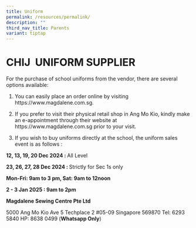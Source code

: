 ```yaml
---
title: Uniform
permalink: /resources/permalink/
description: ""
third_nav_title: Parents
variant: tiptap
---
```

<h1><strong>CHIJ&nbsp; UNIFORM SUPPLIER</strong></h1>
<p>For the purchase of school uniforms from the vendor, there are several
options available:</p>
<ol>
<li>
<p>You can easily place an order online by visiting https://www.magdalene.com.sg.</p>
</li>
<li>
<p>If you prefer to visit their physical retail shop in Ang Mo Kio, kindly
make an e-appointment through their website at https://www.magdalene.com.sg
prior to your visit.</p>
</li>
<li>
<p>If you wish to buy uniforms directly at the school, the uniform sales
event is as follows :</p>
</li>
</ol>
<p></p>
<p><strong>12, 13, 19, 20 Dec 2024 : </strong>All Level</p>
<p><strong>23, 26, 27, 28 Dec 2024 : </strong>Strictly for Sec 1s only</p>
<p><strong>Mon-Fri: 9am to 3 pm, Sat: 9am to 12noon</strong>
</p>
<p><strong>2 - 3 Jan 2025 : 9am to 2pm</strong>
</p>
<p><strong>Magdalene Sewing Centre Pte Ltd</strong>
</p>
<p>5000 Ang Mo Kio Ave 5 Techplace 2 #05-09 Singapore 569870 Tel: 6293 5840
HP: 8638 0499 (<strong>Whatsapp Only</strong>)</p>
